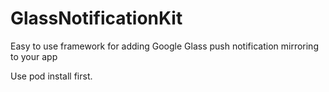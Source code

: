 GlassNotificationKit
====================

Easy to use framework for adding Google Glass push notification mirroring to your app

Use pod install first.
